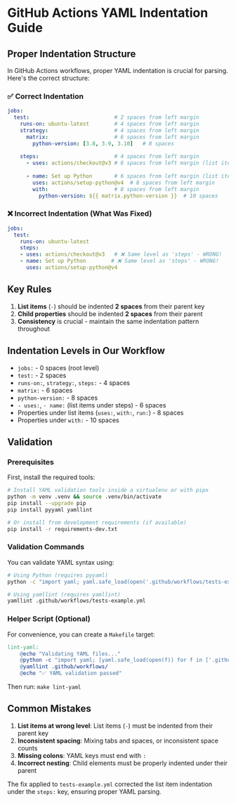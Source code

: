 # GitHub Actions YAML Indentation Guide

## Proper Indentation Structure

In GitHub Actions workflows, proper YAML indentation is crucial for parsing. Here's the correct structure:

### ✅ Correct Indentation

```yaml
jobs:
  test:                           # 2 spaces from left margin
    runs-on: ubuntu-latest        # 4 spaces from left margin
    strategy:                     # 4 spaces from left margin
      matrix:                     # 6 spaces from left margin
        python-version: [3.8, 3.9, 3.10]   # 8 spaces
    
    steps:                        # 4 spaces from left margin
      - uses: actions/checkout@v3 # 6 spaces from left margin (list item)
      
      - name: Set up Python       # 6 spaces from left margin (list item)
        uses: actions/setup-python@v4  # 8 spaces from left margin
        with:                     # 8 spaces from left margin
          python-version: ${{ matrix.python-version }}  # 10 spaces
```

### ❌ Incorrect Indentation (What Was Fixed)

```yaml
jobs:
  test:
    runs-on: ubuntu-latest
    steps:
    - uses: actions/checkout@v3   # ❌ Same level as 'steps' - WRONG!
    - name: Set up Python        # ❌ Same level as 'steps' - WRONG!
      uses: actions/setup-python@v4
```

## Key Rules

1. **List items** (`-`) should be indented **2 spaces** from their parent key
2. **Child properties** should be indented **2 spaces** from their parent
3. **Consistency** is crucial - maintain the same indentation pattern throughout

## Indentation Levels in Our Workflow

- `jobs:` - 0 spaces (root level)
- `test:` - 2 spaces
- `runs-on:`, `strategy:`, `steps:` - 4 spaces
- `matrix:` - 6 spaces
- `python-version:` - 8 spaces
- `- uses:`, `- name:` (list items under steps) - 6 spaces
- Properties under list items (`uses:`, `with:`, `run:`) - 8 spaces
- Properties under `with:` - 10 spaces

## Validation

### Prerequisites

First, install the required tools:

```bash
# Install YAML validation tools inside a virtualenv or with pipx
python -m venv .venv && source .venv/bin/activate
pip install --upgrade pip
pip install pyyaml yamllint

# Or install from development requirements (if available)
pip install -r requirements-dev.txt
```

### Validation Commands

You can validate YAML syntax using:

```bash
# Using Python (requires pyyaml)
python -c "import yaml; yaml.safe_load(open('.github/workflows/tests-example.yml'))"

# Using yamllint (requires yamllint)
yamllint .github/workflows/tests-example.yml
```

### Helper Script (Optional)

For convenience, you can create a `Makefile` target:

```makefile
lint-yaml:
	@echo "Validating YAML files..."
	@python -c "import yaml; [yaml.safe_load(open(f)) for f in ['.github/workflows/tests-example.yml']]"
	@yamllint .github/workflows/
	@echo "✅ YAML validation passed"
```

Then run: `make lint-yaml`

## Common Mistakes

1. **List items at wrong level**: List items (`-`) must be indented from their parent key
2. **Inconsistent spacing**: Mixing tabs and spaces, or inconsistent space counts
3. **Missing colons**: YAML keys must end with `:`
4. **Incorrect nesting**: Child elements must be properly indented under their parent

The fix applied to `tests-example.yml` corrected the list item indentation under the `steps:` key, ensuring proper YAML parsing.